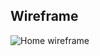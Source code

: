 ## Wireframe

![Home wireframe](https://user-images.githubusercontent.com/79915855/120118766-1bbebf80-c18c-11eb-982b-2bc207c87d91.png)
